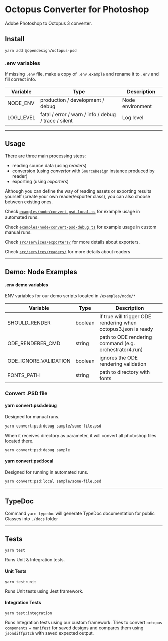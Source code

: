 # Octopus Converter for Photoshop

Adobe Photoshop to Octopus 3 converter.

## Install

```
yarn add @opendesign/octopus-psd
```

### .env variables

If missing `.env` file, make a copy of `.env.example` and rename it to `.env` and fill correct info.

| Variable  | Type                                                 | Description      |
| --------- | ---------------------------------------------------- | ---------------- |
| NODE_ENV  | production / development / debug                     | Node environment |
| LOG_LEVEL | fatal / error / warn / info / debug / trace / silent | Log level        |

---

## Usage

There are three main processing steps:

- reading source data (using _readers_)
- conversion (using _convertor_ with `SourceDesign` instance produced by reader)
- exporting (using _exporters_)

Although you can define the way of reading assets or exporting results yourself (create your own reader/exporter class), you can also choose between existing ones.

Check [`examples/node/convert-psd-local.ts`](./examples/node/convert-api-local.ts) for example usage in automated runs.

Check [`examples/node/convert-psd-debug.ts`](./examples/node/convert-api-debug.ts) for example usage in custom manual runs.

Check [`src/services/exporters/`](./src/services/exporters/) for more details about exporters.

Check [`src/services/readers/`](./src/services/readers/) for more details about readers

---

## Demo: Node Examples

#### .env demo variables

ENV variables for our demo scripts located in `/examples/node/*`

| Variable              | Type    | Description                                                    |
| --------------------- | ------- | -------------------------------------------------------------- |
| SHOULD_RENDER         | boolean | if true will trigger ODE rendering when octopus3.json is ready |
| ODE_RENDERER_CMD      | string  | path to ODE rendering command (e.g. orchestrator4.run)         |
| ODE_IGNORE_VALIDATION | boolean | ignores the ODE rendering validation                           |
| FONTS_PATH            | string  | path to directory with fonts                                   |

### Convert .PSD file

#### yarn convert:psd:debug

Designed for manual runs.

```
yarn convert:psd:debug sample/some-file.psd
```

When it receives directory as parameter, it will convert all photoshop files located there.

```
yarn convert:psd:debug sample
```

#### yarn convert:psd:local

Designed for running in automated runs.

```
yarn convert:psd:local sample/some-file.psd
```

---

## TypeDoc

Command `yarn typedoc` will generate TypeDoc documentation for public Classes into `./docs` folder

---

## Tests

```
yarn test
```

Runs Unit & Integration tests.

#### Unit Tests

```
yarn test:unit
```

Runs Unit tests using Jest framework.

#### Integration Tests

```
yarn test:integration
```

Runs Integration tests using our custom framework.
Tries to convert `octopus components` + `manifest` for saved designs and compares them using `jsondiffpatch` with saved expected output.
